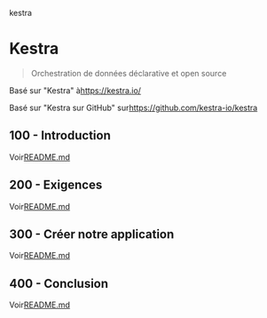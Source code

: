 kestra

# Kestra

> Orchestration de données déclarative et open source

Basé sur "Kestra" à<https://kestra.io/>

Basé sur "Kestra sur GitHub" sur<https://github.com/kestra-io/kestra>

## 100 - Introduction

Voir[README.md](./100/README.md)

## 200 - Exigences

Voir[README.md](./200/README.md)

## 300 - Créer notre application

Voir[README.md](./300/README.md)

## 400 - Conclusion

Voir[README.md](./400/README.md)
